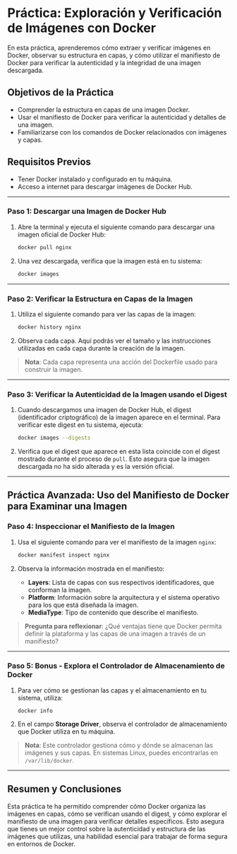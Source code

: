 
# Práctica: Exploración y Verificación de Imágenes con Docker

En esta práctica, aprenderemos cómo extraer y verificar imágenes en Docker, observar su estructura en capas, y cómo utilizar el manifiesto de Docker para verificar la autenticidad y la integridad de una imagen descargada.

## Objetivos de la Práctica
- Comprender la estructura en capas de una imagen Docker.
- Usar el manifiesto de Docker para verificar la autenticidad y detalles de una imagen.
- Familiarizarse con los comandos de Docker relacionados con imágenes y capas.

## Requisitos Previos
- Tener Docker instalado y configurado en tu máquina.
- Acceso a internet para descargar imágenes de Docker Hub.

---

### Paso 1: Descargar una Imagen de Docker Hub

1. Abre la terminal y ejecuta el siguiente comando para descargar una imagen oficial de Docker Hub:

   ```bash
   docker pull nginx
   ```

2. Una vez descargada, verifica que la imagen está en tu sistema:

   ```bash
   docker images
   ```

---

### Paso 2: Verificar la Estructura en Capas de la Imagen

1. Utiliza el siguiente comando para ver las capas de la imagen:

   ```bash
   docker history nginx
   ```

2. Observa cada capa. Aquí podrás ver el tamaño y las instrucciones utilizadas en cada capa durante la creación de la imagen.

> **Nota**: Cada capa representa una acción del Dockerfile usado para construir la imagen.

---

### Paso 3: Verificar la Autenticidad de la Imagen usando el Digest

1. Cuando descargamos una imagen de Docker Hub, el digest (identificador criptográfico) de la imagen aparece en el terminal. Para verificar este digest en tu sistema, ejecuta:

   ```bash
   docker images --digests
   ```

2. Verifica que el digest que aparece en esta lista coincide con el digest mostrado durante el proceso de `pull`. Esto asegura que la imagen descargada no ha sido alterada y es la versión oficial.

---

## Práctica Avanzada: Uso del Manifiesto de Docker para Examinar una Imagen

### Paso 4: Inspeccionar el Manifiesto de la Imagen

1. Usa el siguiente comando para ver el manifiesto de la imagen `nginx`:

   ```bash
   docker manifest inspect nginx
   ```

2. Observa la información mostrada en el manifiesto:
   - **Layers**: Lista de capas con sus respectivos identificadores, que conforman la imagen.
   - **Platform**: Información sobre la arquitectura y el sistema operativo para los que está diseñada la imagen.
   - **MediaType**: Tipo de contenido que describe el manifiesto.

> **Pregunta para reflexionar**: ¿Qué ventajas tiene que Docker permita definir la plataforma y las capas de una imagen a través de un manifiesto?


---

### Paso 5: Bonus - Explora el Controlador de Almacenamiento de Docker

1. Para ver cómo se gestionan las capas y el almacenamiento en tu sistema, utiliza:
   ```
   docker info
   ```

2. En el campo **Storage Driver**, observa el controlador de almacenamiento que Docker utiliza en tu máquina.

> **Nota**: Este controlador gestiona cómo y dónde se almacenan las imágenes y sus capas. En sistemas Linux, puedes encontrarlas en `/var/lib/docker`.

---

## Resumen y Conclusiones

Esta práctica te ha permitido comprender cómo Docker organiza las imágenes en capas, cómo se verifican usando el digest, y cómo explorar el manifiesto de una imagen para verificar detalles específicos. Esto asegura que tienes un mejor control sobre la autenticidad y estructura de las imágenes que utilizas, una habilidad esencial para trabajar de forma segura en entornos de Docker.
